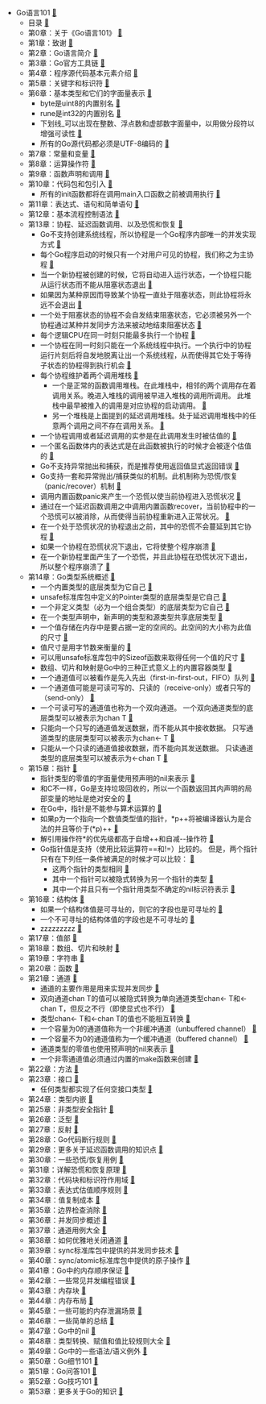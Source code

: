 - Go语言101 [📖](marginnote3app://note/4CEF2A8D-9860-47BF-8817-8CAB921D0478)
    - 目录 [📖](marginnote3app://note/CDA19469-40BC-4CB6-9A8C-AD25DDAAF266)
    - 第0章：关于《Go语言101》 [📖](marginnote3app://note/BFF82D6F-3CE9-4DE0-A6D8-6B825A3EB650)
    - 第1章：致谢 [📖](marginnote3app://note/DF14F177-75C8-4EDD-871D-94D775109F91)
    - 第2章：Go语言简介 [📖](marginnote3app://note/7F384D01-A615-4A6E-B8F5-D9A5E6E8448E)
    - 第3章：Go官方工具链 [📖](marginnote3app://note/FB1E8366-A319-4F6F-82F2-411FC6D0D37D)
    - 第4章：程序源代码基本元素介绍 [📖](marginnote3app://note/E56E06DA-58F6-489C-AB25-6BE031E545D6)
    - 第5章：关键字和标识符 [📖](marginnote3app://note/E4ED01B9-9292-4BB7-AD64-8BF33EE30EF3)
    - 第6章：基本类型和它们的字面量表示 [📖](marginnote3app://note/AAC7F4D6-0977-4509-BE59-2E9193D76D05)
        - byte是uint8的内置别名 [📖](marginnote3app://note/155B0C7E-C66A-483E-8D22-6126B32AEFC6)
        - rune是int32的内置别名 [📖](marginnote3app://note/2BD07853-AF69-4F74-ABD2-F935513F1516)
        - 下划线_可以出现在整数、浮点数和虚部数字面量中，以用做分段符以增强可读性 [📖](marginnote3app://note/429B722F-DD61-4CEC-87BD-74F630212AC7)
        - 所有的Go源代码都必须是UTF-8编码的 [📖](marginnote3app://note/FB7FA15D-5106-4117-BA65-2A9630A5F959)
    - 第7章：常量和变量 [📖](marginnote3app://note/16FE0FDD-53C4-45E2-9564-60995C600943)
    - 第8章：运算操作符 [📖](marginnote3app://note/9678AC70-1147-4B49-A322-EE31FF57EE48)
    - 第9章：函数声明和调用 [📖](marginnote3app://note/69AF20D2-9813-48B3-8D5E-B94A71D7CAFE)
    - 第10章：代码包和包引入 [📖](marginnote3app://note/BE948DBB-A51F-4833-AAD7-DD5997ADFE05)
        - 所有的init函数都将在调用main入口函数之前被调用执行 [📖](marginnote3app://note/741ECBD4-4A53-4D43-BE31-1E7890E85E67)
    - 第11章：表达式、语句和简单语句 [📖](marginnote3app://note/E0935D02-72C9-49ED-B43A-6A6D3FAB4AE9)
    - 第12章：基本流程控制语法 [📖](marginnote3app://note/6C5265A5-E72F-4C50-BFE4-F47CE135CBF3)
    - 第13章：协程、延迟函数调用、以及恐慌和恢复 [📖](marginnote3app://note/90CF74BA-E7A8-464D-BC00-BBE7A58B95D3)
        - Go不支持创建系统线程，所以协程是一个Go程序内部唯一的并发实现方式 [📖](marginnote3app://note/7630A162-A3C8-4DB8-AF92-C6621DDEA09F)
        - 每个Go程序启动的时候只有一个对用户可见的协程，我们称之为主协程 [📖](marginnote3app://note/3CD74CAF-7954-48BA-BBF1-35FB9DFC257B)
        - 当一个新协程被创建的时候，它将自动进入运行状态，一个协程只能从运行状态而不能从阻塞状态退出 [📖](marginnote3app://note/09FC40F2-2172-48BE-8BED-2AD78E85D0E1)
        - 如果因为某种原因而导致某个协程一直处于阻塞状态，则此协程将永远不会退出 [📖](marginnote3app://note/81B1C911-FD10-48F4-80F2-1EA1567D9DE8)
        - 一个处于阻塞状态的协程不会自发结束阻塞状态，它必须被另外一个协程通过某种并发同步方法来被动地结束阻塞状态 [📖](marginnote3app://note/33002E6B-D116-4601-85C2-0AFCF579BF6B)
        - 每个逻辑CPU在同一时刻只能最多执行一个协程 [📖](marginnote3app://note/394E8127-2720-4878-AF84-F11E34F1C2E1)
        - 一个协程在同一时刻只能在一个系统线程中执行。一个执行中的协程运行片刻后将自发地脱离让出一个系统线程，从而使得其它处于等待子状态的协程得到执行机会 [📖](marginnote3app://note/F9B5CBA0-BBC8-409D-BED9-86D70B66B636)
        - 每个协程维护着两个调用堆栈 [📖](marginnote3app://note/388C680F-74C2-40F8-895C-9FC7498512EB)
            - 一个是正常的函数调用堆栈。在此堆栈中，相邻的两个调用存在着调用关系。晚进入堆栈的调用被早进入堆栈的调用所调用。 此堆栈中最早被推入的调用是对应协程的启动调用。 [📖](marginnote3app://note/D5B24FAD-D864-4242-9334-1DD870A01B9F)
            - 另一个堆栈是上面提到的延迟调用堆栈。处于延迟调用堆栈中的任意两个调用之间不存在调用关系。 [📖](marginnote3app://note/A7F77723-DBEC-4158-BB3E-762B9AE1953E)
        - 一个协程调用或者延迟调用的实参是在此调用发生时被估值的 [📖](marginnote3app://note/AAF94B39-E6E7-4C12-A27B-FF1F1625457F)
        - 一个匿名函数体内的表达式是在此函数被执行的时候才会被逐个估值的 [📖](marginnote3app://note/5426BEB8-A13F-4057-8964-0DBC046CB13B)
        - Go不支持异常抛出和捕获，而是推荐使用返回值显式返回错误 [📖](marginnote3app://note/2224417D-63B6-4CD7-BCFD-86B761C8BAC8)
        - Go支持一套和异常抛出/捕获类似的机制。此机制称为恐慌/恢复（panic/recover）机制 [📖](marginnote3app://note/7B9EBF73-D0A6-45AE-93FB-AD5545D71B84)
        - 调用内置函数panic来产生一个恐慌以使当前协程进入恐慌状况 [📖](marginnote3app://note/CB1533B8-83E9-4FD5-9AC2-F17BD14044E7)
        - 通过在一个延迟函数调用之中调用内置函数recover，当前协程中的一个恐慌可以被消除，从而使得当前协程重新进入正常状况。 [📖](marginnote3app://note/3A830436-9D01-4220-B356-A649E1AA2282)
        - 在一个处于恐慌状况的协程退出之前，其中的恐慌不会蔓延到其它协程 [📖](marginnote3app://note/5EE64EB3-C64C-4A3D-96FB-CE7266F60C38)
        - 如果一个协程在恐慌状况下退出，它将使整个程序崩溃 [📖](marginnote3app://note/925CCBB4-B663-44DE-9A76-F54C8B833851)
        - 在一个新协程里面产生了一个恐慌，并且此协程在恐慌状况下退出，所以整个程序崩溃了 [📖](marginnote3app://note/4B05CD46-2C98-48E9-969F-1BA8A6F4FC98)
    - 第14章：Go类型系统概述 [📖](marginnote3app://note/61612FA1-E428-488B-98BE-C1019A9A6BB2)
        - 一个内置类型的底层类型为它自己 [📖](marginnote3app://note/42527F33-556E-4863-9DD0-0EFE5D8672E0)
        - unsafe标准库包中定义的Pointer类型的底层类型是它自己 [📖](marginnote3app://note/245B0BA4-6055-4C15-9FCD-12B65E28C21B)
        - 一个非定义类型（必为一个组合类型）的底层类型为它自己 [📖](marginnote3app://note/4F9C603F-C3D8-4CFF-A736-FE3328139941)
        - 在一个类型声明中，新声明的类型和源类型共享底层类型 [📖](marginnote3app://note/58167044-C6E5-47B8-A0BA-C2159ED76E30)
        - 一个值存储在内存中是要占据一定的空间的。此空间的大小称为此值的尺寸 [📖](marginnote3app://note/8F96CEB9-C6E3-40E4-9A3C-4F688ADE6507)
        - 值尺寸是用字节数来衡量的 [📖](marginnote3app://note/A73FEF3A-6CEA-4BAE-9E18-46E5C3A3F9C8)
        - 可以用unsafe标准库包中的Sizeof函数来取得任何一个值的尺寸 [📖](marginnote3app://note/EECB0F47-9B32-4103-AF21-A8D548F880EB)
        - 数组、切片和映射是Go中的三种正式意义上的内置容器类型 [📖](marginnote3app://note/92406610-889C-48CB-8A30-E8FCB35081B4)
        - 一个通道值可以被看作是先入先出（first-in-first-out，FIFO）队列 [📖](marginnote3app://note/56BB3DF9-B41C-4D07-BA79-BE74923A6339)
        - 一个通道值可能是可读可写的、只读的（receive-only）或者只写的（send-only） [📖](marginnote3app://note/DAF5A3C8-2651-4012-8F75-0469420CCCEE)
        - 一个可读可写的通道值也称为一个双向通道。 一个双向通道类型的底层类型可以被表示为chan T [📖](marginnote3app://note/EEBEEC97-318F-423E-A050-ABFFF11553A4)
        - 只能向一个只写的通道值发送数据，而不能从其中接收数据。 只写通道类型的底层类型可以被表示为chan<- T [📖](marginnote3app://note/35910E4F-0B9E-4D31-9C7D-7FC773431813)
        - 只能从一个只读的通道值接收数据，而不能向其发送数据。 只读通道类型的底层类型可以被表示为<-chan T [📖](marginnote3app://note/CFEA4B75-BDD7-42B3-B7F1-32E72FA3A290)
    - 第15章：指针 [📖](marginnote3app://note/83646382-5C15-4EF2-9C43-EC896AE5858E)
        - 指针类型的零值的字面量使用预声明的nil来表示 [📖](marginnote3app://note/16CB45C0-59DE-45FB-B243-31E5DB8A99C0)
        - 和C不一样，Go是支持垃圾回收的，所以一个函数返回其内声明的局部变量的地址是绝对安全的 [📖](marginnote3app://note/2949C52C-CDA0-441F-87F3-DCB2709F9AFD)
        - 在Go中，指针是不能参与算术运算的 [📖](marginnote3app://note/72CDC63F-D40F-4FB4-B95E-66DA1DAD2BFC)
        - 如果p为一个指向一个数值类型值的指针，*p++将被编译器认为是合法的并且等价于(*p)++ [📖](marginnote3app://note/E69EFDC9-D621-43FA-A822-774CB154C624)
        - 解引用操作符*的优先级都高于自增++和自减--操作符 [📖](marginnote3app://note/599E3174-0CBC-4C4B-81A0-2BEF2CBCA9B3)
        - Go指针值是支持（使用比较运算符==和!=）比较的。 但是，两个指针只有在下列任一条件被满足的时候才可以比较： [📖](marginnote3app://note/7B1DC6A2-6839-4DB2-9643-D8DBF8B2360A)
            - 这两个指针的类型相同 [📖](marginnote3app://note/7096DC58-B5EF-4BA3-ACE5-6DA04A629BC2)
            - 其中一个指针可以被隐式转换为另一个指针的类型 [📖](marginnote3app://note/3571F927-31EF-47CC-8C83-465A4844D87A)
            - 其中一个并且只有一个指针用类型不确定的nil标识符表示 [📖](marginnote3app://note/0EF94716-DA91-4A50-8920-D16D7293455D)
    - 第16章：结构体 [📖](marginnote3app://note/A1DD8AA9-457C-4724-9258-91993DC0E74B)
        - 如果一个结构体值是可寻址的，则它的字段也是可寻址的 [📖](marginnote3app://note/621ED100-9C2D-4E76-A56E-BB96F06A8773)
        - 一个不可寻址的结构体值的字段也是不可寻址的 [📖](marginnote3app://note/4EC68B84-B96E-4BF0-AF39-C04BD599B171)
        - zzzzzzzzz [📖](marginnote3app://note/3178BB0F-DC0B-41B6-AFCD-58CCA31B2E99)
    - 第17章：值部 [📖](marginnote3app://note/AC467CB5-EE0A-4260-8286-49879C8BD7E8)
    - 第18章：数组、切片和映射 [📖](marginnote3app://note/04056057-08D3-4D71-8AEB-17649468A7D4)
    - 第19章：字符串 [📖](marginnote3app://note/625C5B5D-37D8-4065-B4BB-24DCD896943F)
    - 第20章：函数 [📖](marginnote3app://note/A3E8EDB5-27A4-4E61-80EE-A50246B5FB4B)
    - 第21章：通道 [📖](marginnote3app://note/61058117-D5EB-423B-8E9C-50B92B845F33)
        - 通道的主要作用是用来实现并发同步 [📖](marginnote3app://note/A375EF27-BAE7-4097-A9EF-F17CF0B8FC85)
        - 双向通道chan T的值可以被隐式转换为单向通道类型chan<- T和<-chan T，但反之不行（即使显式也不行） [📖](marginnote3app://note/50DE3241-2093-4F76-AA37-46BA22570362)
        - 类型chan<- T和<-chan T的值也不能相互转换 [📖](marginnote3app://note/A53F1566-5715-454C-B130-FFDE410BFCBE)
        - 一个容量为0的通道值称为一个非缓冲通道（unbuffered channel） [📖](marginnote3app://note/FB095C65-1891-42AC-B57B-3C13EEF9D258)
        - 一个容量不为0的通道值称为一个缓冲通道（buffered channel） [📖](marginnote3app://note/53980944-FA02-4C01-978B-3A682B0465A4)
        - 通道类型的零值也使用预声明的nil来表示 [📖](marginnote3app://note/016288D3-859D-4902-A356-475F96031A01)
        - 一个非零通道值必须通过内置的make函数来创建 [📖](marginnote3app://note/92887A9B-247A-44CF-9CA1-70A24BFFD705)
    - 第22章：方法 [📖](marginnote3app://note/725988ED-7762-46DF-9F3A-70AC4D2F74D5)
    - 第23章：接口 [📖](marginnote3app://note/04E0026D-E3A9-4FB2-99EB-32EE825D6626)
        - 任何类型都实现了任何空接口类型 [📖](marginnote3app://note/0719F14C-0626-474B-9E76-2AE134F38C71)
    - 第24章：类型内嵌 [📖](marginnote3app://note/78B47DBC-2856-4D9D-8732-1D4D19B5EE7D)
    - 第25章：非类型安全指针 [📖](marginnote3app://note/E03D0403-CCB4-4B7B-9255-841E07CBBDF6)
    - 第26章：泛型 [📖](marginnote3app://note/1DF9B172-3642-4A2B-AE8F-A2D000E06C45)
    - 第27章：反射 [📖](marginnote3app://note/BAF4FF31-6894-4604-8C1B-78E63680C4FC)
    - 第28章：Go代码断行规则 [📖](marginnote3app://note/09241CB9-EFAD-457E-B3B9-43C1079C4DEF)
    - 第29章：更多关于延迟函数调用的知识点 [📖](marginnote3app://note/5A5C90EA-EF0A-41FB-841A-99FFD90E5205)
    - 第30章：一些恐慌/恢复用例 [📖](marginnote3app://note/B527DC1F-767E-48D7-BF3E-10880B058BCC)
    - 第31章：详解恐慌和恢复原理 [📖](marginnote3app://note/54AE862C-925A-46E3-9456-5B7D5DCE7438)
    - 第32章：代码块和标识符作用域 [📖](marginnote3app://note/946A3CD7-7CA4-4BCC-B323-771392125A6D)
    - 第33章：表达式估值顺序规则 [📖](marginnote3app://note/9C37D5E5-32E4-450A-834F-298F043B0985)
    - 第34章：值复制成本 [📖](marginnote3app://note/C183B23E-8A1C-474F-AFF7-F497A04451BF)
    - 第35章：边界检查消除 [📖](marginnote3app://note/492AD2AB-F134-4EA0-A49C-51E8E05C0119)
    - 第36章：并发同步概述 [📖](marginnote3app://note/7FE6F7E3-83CD-4874-B357-1710ACFD96F1)
    - 第37章：通道用例大全 [📖](marginnote3app://note/3B8415FF-1A1E-4BDB-8DB8-F80E6F899681)
    - 第38章：如何优雅地关闭通道 [📖](marginnote3app://note/50E40BCC-921C-4709-ABE0-5F1C1CC12111)
    - 第39章：sync标准库包中提供的并发同步技术 [📖](marginnote3app://note/C55CEC78-170C-4766-B2B6-9370A8EF660D)
    - 第40章：sync/atomic标准库包中提供的原子操作 [📖](marginnote3app://note/27CEEE36-B203-483B-9BE6-A935ACF02BA9)
    - 第41章：Go中的内存顺序保证 [📖](marginnote3app://note/CD535BAF-A666-465B-A72E-D5C83348BC65)
    - 第42章：一些常见并发编程错误 [📖](marginnote3app://note/1F6230C1-6A77-4407-BFA9-EA95C3C0DB4E)
    - 第43章：内存块 [📖](marginnote3app://note/D5079C1F-D00F-4757-A933-4B9A515641FC)
    - 第44章：内存布局 [📖](marginnote3app://note/759EF7B4-BFC6-4101-9408-2DDF85450DB5)
    - 第45章：一些可能的内存泄漏场景 [📖](marginnote3app://note/8814C1F5-1F45-4E26-ABA4-6912511C040B)
    - 第46章：一些简单的总结 [📖](marginnote3app://note/A63AD23E-B8A9-42BE-A0B2-179D6DBC0D3C)
    - 第47章：Go中的nil [📖](marginnote3app://note/00DD5EE8-FE0C-47D6-8D29-68732B246A13)
    - 第48章：类型转换、赋值和值比较规则大全 [📖](marginnote3app://note/6A4AFDC0-801B-4065-833A-390EDDCB0AC0)
    - 第49章：Go中的一些语法/语义例外 [📖](marginnote3app://note/26049232-A79D-4E18-8C15-FD162DBE3AC1)
    - 第50章：Go细节101 [📖](marginnote3app://note/2A644F8D-CBE2-4A8D-8D8B-E4CD5E166AFA)
    - 第51章：Go问答101 [📖](marginnote3app://note/63384902-F8A8-4305-A342-8A761EB17B50)
    - 第52章：Go技巧101 [📖](marginnote3app://note/B790D71E-5E26-425A-B386-6CDD67F17B6E)
    - 第53章：更多关于Go的知识 [📖](marginnote3app://note/07C92293-FB46-40A1-BF7E-CEE6F94E816C)
